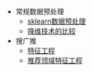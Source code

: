 - 常规数据预处理
  - [sklearn数据预处理](https://mp.weixin.qq.com/s/kDYfYqnpuRNuCHYTrzKBZw)
  - [降维技术的比较](https://mp.weixin.qq.com/s/16XuaM1LFOXDl9ZbfYAs9Q)
- 搜广推
    - [特征工程](https://mp.weixin.qq.com/s/Qml2OwR-Pu9yqiKxGp1T5Q)
    - [推荐领域特征工程](https://mp.weixin.qq.com/s/znXKG9EDEQDl7jlnpUpFCA)
